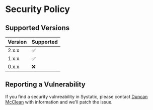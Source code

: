 # Security Policy

## Supported Versions

| Version | Supported          |
| ------- | ------------------ |
| 2.x.x   | :white_check_mark: |
| 1.x.x   | :white_check_mark: |
| 0.x.x   | ❌                 |

## Reporting a Vulnerability

If you find a security vulnreability in Systatic, please contact [Duncan McClean](mailto:duncan@mcclean.co.uk) with information and we'll patch the issue.